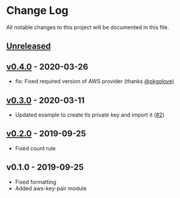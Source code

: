 # Change Log

All notable changes to this project will be documented in this file.

<a name="unreleased"></a>
## [Unreleased]



<a name="v0.4.0"></a>
## [v0.4.0] - 2020-03-26

- fix: Fixed required version of AWS provider (thanks [@okgolove](https://github.com/okgolove))


<a name="v0.3.0"></a>
## [v0.3.0] - 2020-03-11

- Updated example to create tls private key and import it ([#2](https://github.com/terraform-aws-modules/terraform-aws-key-pair/issues/2))


<a name="v0.2.0"></a>
## [v0.2.0] - 2019-09-25

- Fixed count rule


<a name="v0.1.0"></a>
## v0.1.0 - 2019-09-25

- Fixed formatting
- Added aws-key-pair module


[Unreleased]: https://github.com/terraform-aws-modules/terraform-aws-key-pair/compare/v0.4.0...HEAD
[v0.4.0]: https://github.com/terraform-aws-modules/terraform-aws-key-pair/compare/v0.3.0...v0.4.0
[v0.3.0]: https://github.com/terraform-aws-modules/terraform-aws-key-pair/compare/v0.2.0...v0.3.0
[v0.2.0]: https://github.com/terraform-aws-modules/terraform-aws-key-pair/compare/v0.1.0...v0.2.0
